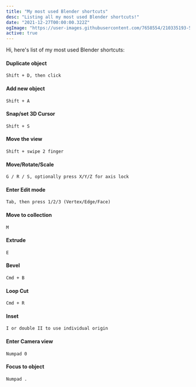 ```yaml
---
title: "My most used Blender shortcuts"
desc: "Listing all my most used Blender shortcuts!"
date: "2021-12-27T00:00:00.322Z"
ogImage: "https://user-images.githubusercontent.com/7658554/210335193-59aed5e5-a634-4431-bcbc-bbbbf4f76262.jpg"
active: true
---
```


Hi, here's list of my most used Blender shortcuts:

#### Duplicate object

```
Shift + D, then click
```

#### Add new object

```
Shift + A
```

#### Snap/set 3D Cursor

```
Shift + S
```

#### Move the view

```
Shift + swipe 2 finger
```

#### Move/Rotate/Scale

```
G / R / S, optionally press X/Y/Z for axis lock
```

#### Enter Edit mode

```
Tab, then press 1/2/3 (Vertex/Edge/Face)
```

#### Move to collection

```
M
```

#### Extrude

```
E
```

#### Bevel

```
Cmd + B
```

#### Loop Cut

```
Cmd + R
```

#### Inset

```
I or double II to use individual origin
```

#### Enter Camera view

```
Numpad 0
```

#### Focus to object

```
Numpad .
```
